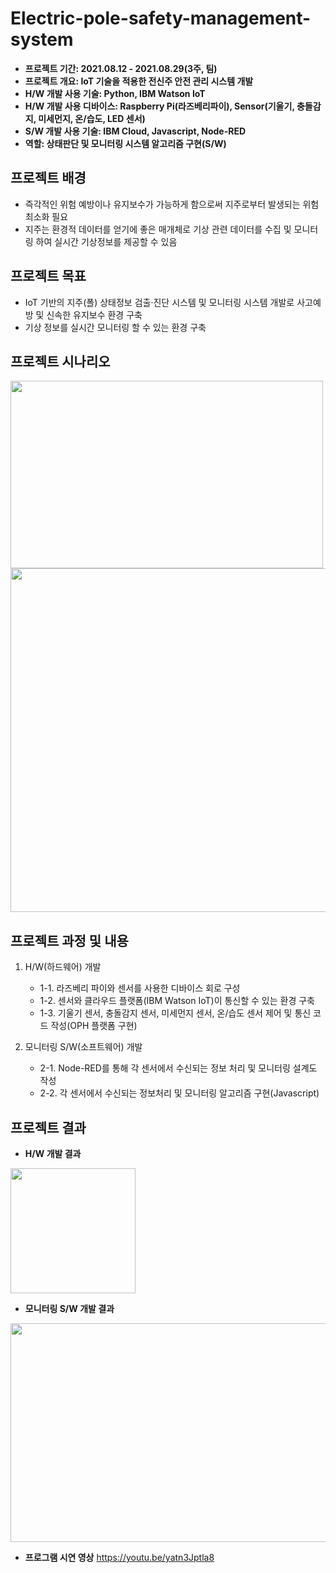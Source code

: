 # Electric-pole-safety-management-system

- **프로젝트 기간: 2021.08.12 - 2021.08.29(3주, 팀)**
- **프로젝트 개요: IoT 기술을 적용한 전신주 안전 관리 시스템 개발**
- **H/W 개발 사용 기술: Python, IBM Watson IoT**
- **H/W 개발 사용 디바이스: Raspberry Pi(라즈베리파이), Sensor(기울기, 충돌감지, 미세먼지, 온/습도, LED 센서)**
- **S/W 개발 사용 기술: IBM Cloud, Javascript, Node-RED**
- **역할: 상태판단 및 모니터링 시스템 알고리즘 구현(S/W)**

## 프로젝트 배경
- 즉각적인 위험 예방이나 유지보수가 가능하게 함으로써 지주로부터 발생되는 위험 최소화 필요
- 지주는 환경적 데이터를 얻기에 좋은 매개체로 기상 관련 데이터를 수집 및 모니터링 하여 실시간 기상정보를 제공할 수 있음 

## 프로젝트 목표
- IoT 기반의 지주(폴) 상태정보 검출·진단 시스템 및 모니터링 시스템 개발로 사고예방 및 신속한 유지보수 환경 구축
- 기상 정보를 실시간 모니터링 할 수 있는 환경 구축

## 프로젝트 시나리오
<img width="500"  height="300" src="https://user-images.githubusercontent.com/65681568/138469263-769dc3e6-43ef-43f3-8147-9f8898e7d538.png">
<img width="550"  height="550" src="https://user-images.githubusercontent.com/65681568/138469941-e2fb2826-912e-461b-a961-14b986b83b00.png">

## 프로젝트 과정 및 내용
1. H/W(하드웨어) 개발
   - 1-1. 라즈베리 파이와 센서를 사용한 디바이스 회로 구성 
   - 1-2. 센서와 클라우드 플랫폼(IBM Watson IoT)이 통신할 수 있는 환경 구축
   - 1-3. 기울기 센서, 충돌감지 센서, 미세먼지 센서, 온/습도 센서 제어 및 통신 코드 작성(OPH 플랫폼 구현)

2. 모니터링 S/W(소프트웨어) 개발
   - 2-1. Node-RED를 통해 각 센서에서 수신되는 정보 처리 및 모니터링 설계도 작성
   - 2-2. 각 센서에서 수신되는 정보처리 및 모니터링 알고리즘 구현(Javascript)
   
## 프로젝트 결과

- **H/W 개발 결과**
<img width="200"  height="200" src="https://user-images.githubusercontent.com/65681568/138470720-3c011709-f6c1-448a-8ba2-dd91711f5a8c.png">

- **모니터링 S/W 개발 결과**
<img width="750"  height="350" src="https://user-images.githubusercontent.com/65681568/138473072-4056c64a-3831-4060-a38b-04bc9c7e8f7a.png">

- **프로그램 시연 영상**
https://youtu.be/yatn3Jptla8



